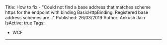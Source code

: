 Title: How to fix - "Could not find a base address that matches scheme https for the endpoint with binding BasicHttpBinding. Registered base address schemes are..."
Published: 26/03/2019
Author: Ankush Jain
IsActive: true
Tags:
  - WCF
---

